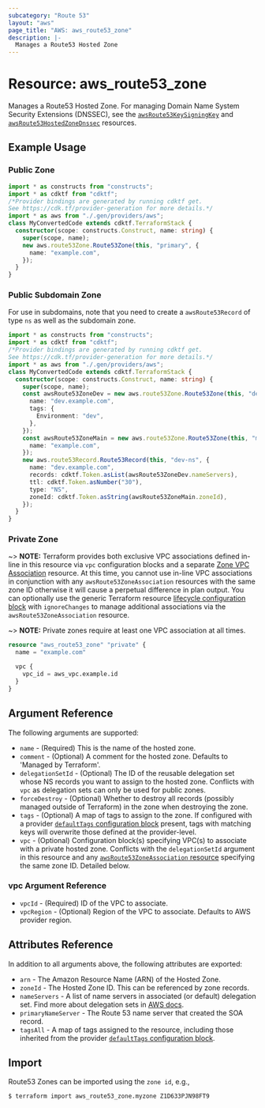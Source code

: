 ```yaml
---
subcategory: "Route 53"
layout: "aws"
page_title: "AWS: aws_route53_zone"
description: |-
  Manages a Route53 Hosted Zone
---
```


# Resource: aws_route53_zone

Manages a Route53 Hosted Zone. For managing Domain Name System Security Extensions (DNSSEC), see the [`awsRoute53KeySigningKey`](route53_key_signing_key.html) and [`awsRoute53HostedZoneDnssec`](route53_hosted_zone_dnssec.html) resources.

## Example Usage

### Public Zone

```typescript
import * as constructs from "constructs";
import * as cdktf from "cdktf";
/*Provider bindings are generated by running cdktf get.
See https://cdk.tf/provider-generation for more details.*/
import * as aws from "./.gen/providers/aws";
class MyConvertedCode extends cdktf.TerraformStack {
  constructor(scope: constructs.Construct, name: string) {
    super(scope, name);
    new aws.route53Zone.Route53Zone(this, "primary", {
      name: "example.com",
    });
  }
}

```

### Public Subdomain Zone

For use in subdomains, note that you need to create a
`awsRoute53Record` of type `ns` as well as the subdomain
zone.

```typescript
import * as constructs from "constructs";
import * as cdktf from "cdktf";
/*Provider bindings are generated by running cdktf get.
See https://cdk.tf/provider-generation for more details.*/
import * as aws from "./.gen/providers/aws";
class MyConvertedCode extends cdktf.TerraformStack {
  constructor(scope: constructs.Construct, name: string) {
    super(scope, name);
    const awsRoute53ZoneDev = new aws.route53Zone.Route53Zone(this, "dev", {
      name: "dev.example.com",
      tags: {
        Environment: "dev",
      },
    });
    const awsRoute53ZoneMain = new aws.route53Zone.Route53Zone(this, "main", {
      name: "example.com",
    });
    new aws.route53Record.Route53Record(this, "dev-ns", {
      name: "dev.example.com",
      records: cdktf.Token.asList(awsRoute53ZoneDev.nameServers),
      ttl: cdktf.Token.asNumber("30"),
      type: "NS",
      zoneId: cdktf.Token.asString(awsRoute53ZoneMain.zoneId),
    });
  }
}

```

### Private Zone

~> **NOTE:** Terraform provides both exclusive VPC associations defined in-line in this resource via `vpc` configuration blocks and a separate [Zone VPC Association](/docs/providers/aws/r/route53_zone_association.html) resource. At this time, you cannot use in-line VPC associations in conjunction with any `awsRoute53ZoneAssociation` resources with the same zone ID otherwise it will cause a perpetual difference in plan output. You can optionally use the generic Terraform resource [lifecycle configuration block](https://www.terraform.io/docs/configuration/meta-arguments/lifecycle.html) with `ignoreChanges` to manage additional associations via the `awsRoute53ZoneAssociation` resource.

~> **NOTE:** Private zones require at least one VPC association at all times.

```terraform
resource "aws_route53_zone" "private" {
  name = "example.com"

  vpc {
    vpc_id = aws_vpc.example.id
  }
}
```

## Argument Reference

The following arguments are supported:

* `name` - (Required) This is the name of the hosted zone.
* `comment` - (Optional) A comment for the hosted zone. Defaults to 'Managed by Terraform'.
* `delegationSetId` - (Optional) The ID of the reusable delegation set whose NS records you want to assign to the hosted zone. Conflicts with `vpc` as delegation sets can only be used for public zones.
* `forceDestroy` - (Optional) Whether to destroy all records (possibly managed outside of Terraform) in the zone when destroying the zone.
* `tags` - (Optional) A map of tags to assign to the zone. If configured with a provider [`defaultTags` configuration block](https://registry.terraform.io/providers/hashicorp/aws/latest/docs#default_tags-configuration-block) present, tags with matching keys will overwrite those defined at the provider-level.
* `vpc` - (Optional) Configuration block(s) specifying VPC(s) to associate with a private hosted zone. Conflicts with the `delegationSetId` argument in this resource and any [`awsRoute53ZoneAssociation` resource](/docs/providers/aws/r/route53_zone_association.html) specifying the same zone ID. Detailed below.

### vpc Argument Reference

* `vpcId` - (Required) ID of the VPC to associate.
* `vpcRegion` - (Optional) Region of the VPC to associate. Defaults to AWS provider region.

## Attributes Reference

In addition to all arguments above, the following attributes are exported:

* `arn` - The Amazon Resource Name (ARN) of the Hosted Zone.
* `zoneId` - The Hosted Zone ID. This can be referenced by zone records.
* `nameServers` - A list of name servers in associated (or default) delegation set.
  Find more about delegation sets in [AWS docs](https://docs.aws.amazon.com/Route53/latest/APIReference/actions-on-reusable-delegation-sets.html).
* `primaryNameServer` - The Route 53 name server that created the SOA record.
* `tagsAll` - A map of tags assigned to the resource, including those inherited from the provider [`defaultTags` configuration block](https://registry.terraform.io/providers/hashicorp/aws/latest/docs#default_tags-configuration-block).

## Import

Route53 Zones can be imported using the `zone id`, e.g.,

```
$ terraform import aws_route53_zone.myzone Z1D633PJN98FT9
```

<!-- cache-key: cdktf-0.17.0-pre.15 input-e83ab1e5ccfca7b1aa29d4bc0322c553dc0bb7262f34fdb248dd6518945f0546 -->